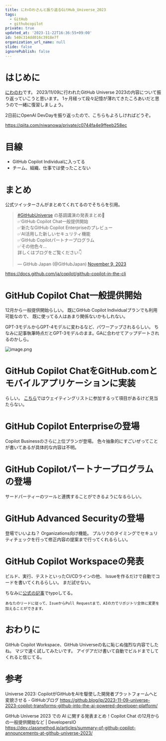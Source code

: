 ```yaml
---
title: にわのわさんと振り返るGitHub_Universe_2023
tags:
  - GitHub
  - githubcopilot
private: true
updated_at: '2023-11-22T16:36:55+09:00'
id: 540c314dd016c3918e7f
organization_url_name: null
slide: false
ignorePublish: false
---
```

# はじめに
[にわのわ](https://twitter.com/niwa_nowa)です。
2023/11/09に行われたGitHub Universe 2023の内容について振り返っていこうと思います。
1ヶ月経って段々記憶が薄れてきたころあいだと思うので一緒に復習しましょう。

2日前にOpenAI DevDayを振り返ったので、こちらもよろしければどうぞ。

https://qiita.com/niwanowa/private/c0744fa4e9ffeeb258ec

# 目線
- GitHub Copilot Individualに入ってる
- チーム、組織、仕事では使ったことない

# まとめ
公式ツイッターさんがまとめてくれてるのでそちらを引用。
<blockquote class="twitter-tweet"><p lang="ja" dir="ltr"><a href="https://twitter.com/hashtag/GitHubUniverse?src=hash&amp;ref_src=twsrc%5Etfw">#GitHubUniverse</a> の基調講演の発表まとめ📣<br>✅GitHub Copilot Chat一般提供開始<br>✅新たなGitHub Copilot Enterpriseのプレビュー<br>✅AI活用した新しいセキュリティ機能<br>✅GitHub Copilotパートナープログラム<br>✅その他色々...<br>詳しくはブログをご覧ください👇</p>&mdash; GitHub Japan (@GitHubJapan) <a href="https://twitter.com/GitHubJapan/status/1722419761328591358?ref_src=twsrc%5Etfw">November 9, 2023</a></blockquote> <script async src="https://platform.twitter.com/widgets.js" charset="utf-8"></script>

https://docs.github.com/ja/copilot/github-copilot-in-the-cli

# GitHub Copilot Chat一般提供開始
12月から一般提供開始らしい。
既にGitHub Copilot Individualプランでも利用可能なので、
既に使ってる人はあまり関係ないかもしれない。

GPT-3モデルからGPT-4モデルに変わるなど、パワーアップされるらしい。
ちなみに記事執筆時点だとGPT-3モデルのまま。GAに合わせてアップデートされるのかしら。

![image.png](https://qiita-image-store.s3.ap-northeast-1.amazonaws.com/0/590707/f9e515aa-e0f3-2708-9443-cd4632723b42.png)

# GitHub Copilot ChatをGitHub.comとモバイルアプリケーションに実装
らしい。
[こちら](https://github.blog/jp/2023-11-09-universe-2023-copilot-transforms-github-into-the-ai-powered-developer-platform/#github-copilot-chat%e3%82%92github-com%e3%81%a8%e3%83%a2%e3%83%90%e3%82%a4%e3%83%ab%e3%82%a2%e3%83%97%e3%83%aa%e3%82%b1%e3%83%bc%e3%82%b7%e3%83%a7%e3%83%b3%e3%81%ab%e5%ae%9f%e8%a3%85)ではウェイティングリストに参加するって項目があるけど見当たらない。

# GitHub Copilot Enterpriseの登場
Copilot Businessのさらに上位プランが登場。
色々抽象的にすごいぜってことが書いてあるが具体的な内容は不明。

# GitHub Copilotパートナープログラムの登場
サードパーティーのツールと連携することができるようになるらしい。

# GitHub Advanced Securityの登場
登場でいいよね？
Organizations向け機能。
プルリクのタイミングでセキュリティチェックを行って修正内容の提案まで行ってくれるらしい。

# GitHub Copilot Workspaceの発表
ビルド、実行、テストといったCI/CDラインの他、
Issueを作るだけで自動でコードを書いてくれるらしい。
まだ試せない。

ちなみに[公式の記事](https://github.blog/jp/2023-11-09-universe-2023-copilot-transforms-github-into-the-ai-powered-developer-platform/#%e6%ac%a1%e3%81%ab%e6%9d%a5%e3%82%8b%e3%82%82%e3%81%ae%ef%bc%9agithub-copilot-workspace)でtypoしてる。

```
あなたのリードに従って、IsueからPull Requestまで、AIの力でリポジトリ全体に変更を加えることができます。
```

# おわりに
GitHub Copilot Workspace、GitHub Universeの名に恥じぬ強烈な内容でしたね。
マジで速く試してみたいです。
アイデアだけ書いて自動でビルドまでしてくれると信じてる。

# 参考

Universe 2023: CopilotがGitHubをAIを駆使した開発者プラットフォームへと変貌させる - GitHubブログ
https://github.blog/jp/2023-11-09-universe-2023-copilot-transforms-github-into-the-ai-powered-developer-platform/

GitHub Universe 2023 での AI に関する発表まとめ！Copilot Chat の12月からの一般提供開始など | DevelopersIO
https://dev.classmethod.jp/articles/summary-of-github-copilot-announcements-at-github-universe-2023/
